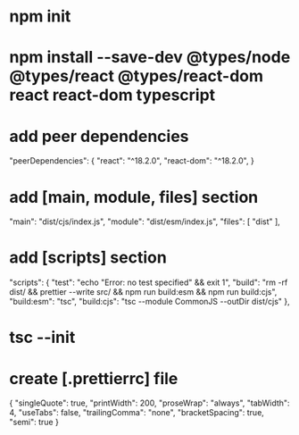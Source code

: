 # npm init
# npm install --save-dev @types/node @types/react @types/react-dom react react-dom typescript
# add peer dependencies
"peerDependencies": {
    "react": "^18.2.0",
    "react-dom": "^18.2.0",
}
# add [main, module, files] section
"main": "dist/cjs/index.js",
"module": "dist/esm/index.js",
"files": [
    "dist"
],
# add [scripts] section
"scripts": {
    "test": "echo \"Error: no test specified\" && exit 1",
    "build": "rm -rf dist/ && prettier --write src/ && npm run build:esm && npm run build:cjs",
    "build:esm": "tsc",
    "build:cjs": "tsc --module CommonJS --outDir dist/cjs"
},
# tsc --init
# create [.prettierrc] file
{
    "singleQuote": true,
    "printWidth": 200,
    "proseWrap": "always",
    "tabWidth": 4,
    "useTabs": false,
    "trailingComma": "none",
    "bracketSpacing": true,
    "semi": true
}
